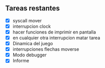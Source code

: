 Tareas restantes
--------------------------
- [x] syscall mover
- [x] interrupcion clock
- [x] hacer funciones de imprimir en pantalla 
- [x] en cualquier otra interrupcion matar tarea
- [x] Dinamica del juego
- [x] interrupciones flechas moverse
- [x] Modo debugger
- [x] Informe
